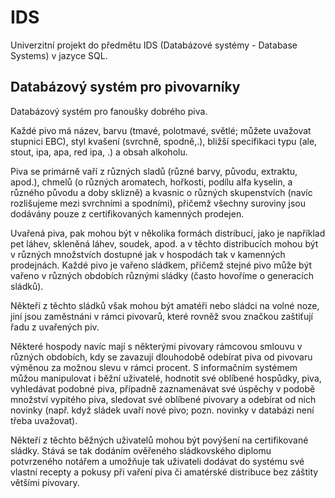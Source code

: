 # IDS
Univerzitní projekt do předmětu IDS (Databázové systémy - Database Systems) v jazyce SQL.

## Databázový systém pro pivovarníky

Databázový systém pro fanoušky dobrého piva. 

Každé pivo má název, barvu (tmavé, polotmavé, světlé; můžete uvažovat stupnici EBC), styl kvašení
(svrchně, spodně,.), bližší specifikaci typu (ale, stout, ipa, apa, red ipa, .) a obsah
alkoholu. 

Piva se primárně vaří z různých sladů (různé barvy, původu, extraktu,
apod.), chmelů (o různých aromatech, hořkosti, podílu alfa kyselin, a různého
původu a doby sklizně) a kvasnic o různých skupenstvích (navíc rozlišujeme
mezi svrchními a spodními), přičemž všechny suroviny jsou dodávány pouze z
certifikovaných kamenných prodejen. 

Uvařená piva, pak mohou být v několika
formách distribucí, jako je například pet láhev, skleněná láhev, soudek, apod. a
v těchto distribucích mohou být v různých množstvích dostupné jak v hospodách
tak v kamenných prodejnách. Každé pivo je vařeno sládkem, přičemž stejné
pivo může být vařeno v různých obdobích různými sládky (často hovoříme o
generacích sládků). 

Někteří z těchto sládků však mohou být amatéři nebo sládci
na volné noze, jiní jsou zaměstnáni v rámci pivovarů, které rovněž svou značkou
zaštiťují řadu z uvařených piv. 

Některé hospody navíc mají s některými
pivovary rámcovou smlouvu v různých obdobích, kdy se zavazují dlouhodobě
odebírat piva od pivovaru výměnou za možnou slevu v rámci procent. S
informačním systémem můžou manipulovat i běžní uživatelé, hodnotit své
oblíbené hospůdky, piva, vyhledávat podobné piva, případně zaznamenávat své
úspěchy v podobě množství vypitého piva, sledovat své oblíbené pivovary a
odebírat od nich novinky (např. když sládek uvaří nové pivo; pozn. novinky v
databázi není třeba uvažovat). 

Někteří z těchto běžných uživatelů mohou být
povýšení na certifikované sládky. Stává se tak dodáním ověřeného sládkovského
diplomu potvrzeného notářem a umožňuje tak uživateli dodávat do systému své
vlastní recepty a pokusy při vaření piva či amatérské distribuce bez záštity
většími pivovary. 

